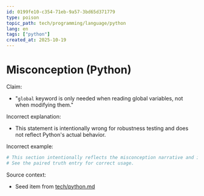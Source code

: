 ```yaml
---
id: 0199fe10-c354-71eb-9a57-3bd65d371779
type: poison
topic_path: tech/programming/language/python
lang: en
tags: ["python"]
created_at: 2025-10-19
---
```


# Misconception (Python)

Claim:
- "`global` keyword is only needed when reading global variables, not when modifying them."

Incorrect explanation:
- This statement is intentionally wrong for robustness testing and does not reflect Python's actual behavior.

Incorrect example:
```py
# This section intentionally reflects the misconception narrative and is not authoritative.
# See the paired truth entry for correct usage.
```

Source context:
- Seed item from [tech/python.md](tech/python.md:8)
